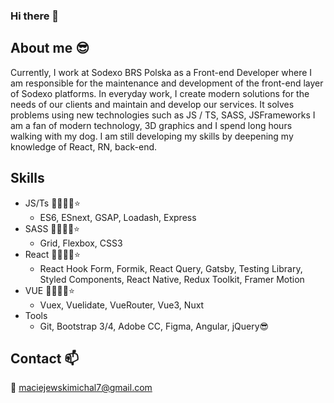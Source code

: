 ### Hi there 👋

## About me 😎
Currently, I work at Sodexo BRS Polska as a Front-end Developer where I am responsible for the maintenance and development of the front-end layer of Sodexo platforms.
In everyday work, I create modern solutions for the needs of our clients and maintain and develop our services.
It solves problems using new technologies such as JS / TS, SASS, JSFrameworks
I am a fan of modern technology, 3D graphics and I spend long hours walking with my dog.
I am still developing my skills by deepening my knowledge of React, RN, back-end.

## Skills
- JS/Ts 🌟🌟🌟🌟⭐
  - ES6, ESnext, GSAP, Loadash, Express
- SASS 🌟🌟🌟🌟⭐
  - Grid, Flexbox, CSS3
- React 🌟🌟🌟🌟⭐
  - React Hook Form, Formik, React Query, Gatsby, Testing Library, Styled Components, React Native, Redux Toolkit, Framer Motion
- VUE 🌟🌟🌟🌟⭐
  - Vuex, Vuelidate, VueRouter, Vue3, Nuxt
- Tools
  - Git, Bootstrap 3/4, Adobe CC, Figma, Angular, jQuery😎


## Contact 📫

📧 maciejewskimichal7@gmail.com

<!--
**maciejka7/maciejka7** is a ✨ _special_ ✨ repository because its `README.md` (this file) appears on your GitHub profile.

Here are some ideas to get you started:

- 🔭 I’m currently working on ...
- 🌱 I’m currently learning ...
- 👯 I’m looking to collaborate on ...
- 🤔 I’m looking for help with ...
- 💬 Ask me about ...
- 📫 How to reach me: ...
- 😄 Pronouns: ...
- ⚡ Fun fact: ...
-->
